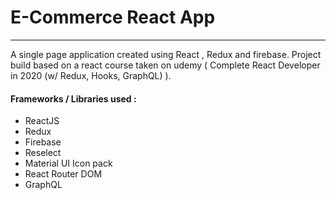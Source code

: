 # E-Commerce React App

------------

A single page application created using React , Redux and firebase.  Project build based on a react course taken on udemy ( Complete React Developer in 2020 (w/ Redux, Hooks, GraphQL) ).

#### Frameworks / Libraries used : 

- ReactJS
- Redux
- Firebase
- Reselect 
- Material UI Icon pack
- React Router DOM
- GraphQL

